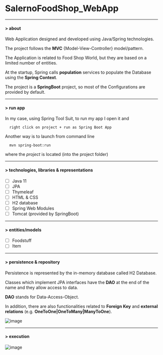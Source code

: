 # SalernoFoodShop_WebApp

---

#### > about

Web Application designed and developed using Java/Spring technologies. 

The project follows the **MVC** {Model-View-Controller} model/pattern. 

The Application is related to Food Shop World, but they are based on a limited number of entities. 

At the startup, Spring calls **population** services to populate the Database using the **Spring Context**.

The project is a **SpringBoot** project, so most of the Configurations are provided by default.

---

#### > run app

In my case, using Spring Tool Suit, to run my app I open it and
```
  right click on project + run as Spring Boot App
```
Another way is to launch from command line
```
  mvn spring-boot:run
```
where the *project* is located (into the project folder)

---

#### > technologies, libraries & representations

- [ ] Java 11     
- [ ] JPA
- [ ] Thymeleaf
- [ ] HTML & CSS
- [ ] H2 database
- [ ] Spring Web Modules
- [ ] Tomcat (provided by SpringBoot)

---
#### > entities/models 

- [ ] Foodstuff
- [ ] Item

---

#### > persistence & repository 

Persistence is represented by the in-memory database called H2 Database.

Classes which implement JPA interfaces have the **DAO** at the end of the name and they allow access to data.

**DAO** stands for Data-Access-Object.

In addition, there are also functionalities related to **Foreign Key** and **external relations** (e.g. **OneToOne|OneToMany|ManyToOne**).

![image](https://user-images.githubusercontent.com/45211249/124300613-0bb94780-db5f-11eb-8ccd-1f3383c9555b.png)

---
#### > execution

![image](https://user-images.githubusercontent.com/45211249/124114446-df250300-da6c-11eb-848a-9efa1bc906cc.png)

